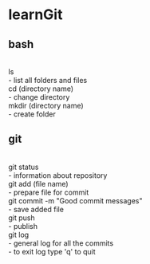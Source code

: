 # learnGit

## bash
<br>
ls<br>
- list all folders and files<br>
cd (directory name)<br>
- change directory<br>
mkdir (directory name)<br>
- create folder<br>

## git
<br>
git status<br>
- information about repository<br>
git add (file name)<br>
- prepare file for commit<br>
git commit -m "Good commit messages"<br>
- save added file<br>
git push<br>
- publish<br>
git log<br>
- general log for all the commits<br>
- to exit log type 'q' to quit